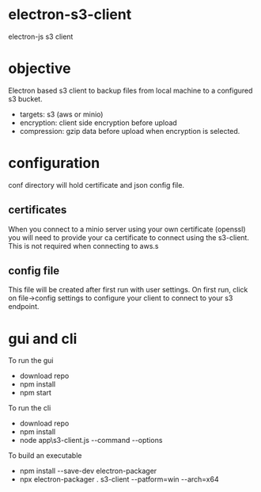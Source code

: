 # electron-s3-client
electron-js s3 client

# objective
Electron based s3 client to backup files from local machine to a configured s3 bucket.  
* targets: s3 (aws or minio)
* encryption: client side encryption before upload
* compression: gzip data before upload when encryption is selected.



# configuration
conf directory will hold certificate and json config file.  

## certificates
When you connect to a minio server using your own certificate (openssl) you will need to provide
your ca certificate to connect using the s3-client.  This is not required when connecting to aws.s

## config file
This file will be created after first run with user settings.  On first run, click on file->config settings to configure
your client to connect to your s3 endpoint.

# gui and cli
To run the gui
- download repo
- npm install
- npm start

To run the cli
- download repo
- npm install
- node app\s3-client.js --command --options


To build an executable
- npm install --save-dev electron-packager
- npx electron-packager . s3-client --patform=win --arch=x64
